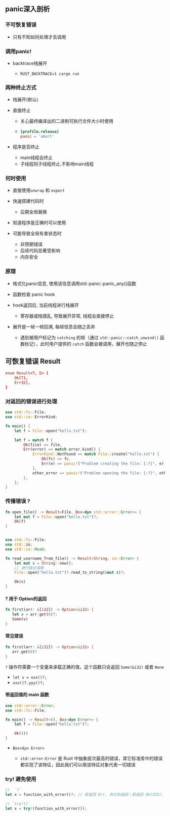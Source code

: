 ## panic深入剖析

### 不可恢复错误

* 只有不知如何处理才去调用

### 调用panic!

* backtrace栈展开

  * `RUST_BACKTRACE=1 cargo run`

### 两种终止方式

* 栈展开(默认)
* 直接终止

  * 关心最终编译出的二进制可执行文件大小时使用
  * ```toml
    [profile.release]
    panic = 'abort'
    ```

* 程序是否终止

  * main线程会终止
  * 子线程则子线程终止,不影响main线程

### 何时使用

* 直接使用`unwrap`​ 和 `expect`​
* 快速搭建代码时

  * 后期全局替换
* 知道程序是正确时可以使用
* 可能导致全局有害状态时

  * 非预期错误
  * 后续代码显著受影响
  * 内存安全

### 原理

* 格式化panic信息, 使用该信息调用std::panic::panic_any()函数
* 函数检查 panic hook
* hook返回后, 当前线程进行栈展开

  * 寄存器或栈错乱, 导致展开异常, 线程会直接停止
* 展开是一帧一帧回溯, 每帧信息会随之丢弃

  * 遇到被用户标记为 `catching`​ 的帧（通过 `std::panic::catch_unwind()`​ 函数标记），此时用户提供的 `catch`​ 函数会被调用，展开也随之停止

## 可恢复错误 Result

```toml
enum Result<T, E> {
    Ok(T),
    Err(E),
}
```

### 对返回的错误进行处理

```rust
use std::fs::File;
use std::io::ErrorKind;

fn main() {
    let f = File::open("hello.txt");

    let f = match f {
        Ok(file) => file,
        Err(error) => match error.kind() {
            ErrorKind::NotFound => match File::create("hello.txt") {
                Ok(fc) => fc,
                Err(e) => panic!("Problem creating the file: {:?}", e),
            },
            other_error => panic!("Problem opening the file: {:?}", other_error),
        },
    };
}
```

### 传播错误 ?

```rust
fn open_file() -> Result<File, Box<dyn std::error::Error>> {
    let mut f = File::open("hello.txt")?;
    Ok(f)
}
```

```rust

use std::fs::File;
use std::io;
use std::io::Read;

fn read_username_from_file() -> Result<String, io::Error> {
    let mut s = String::new();
    // 进行链式调用
    File::open("hello.txt")?.read_to_string(&mut s)?;

    Ok(s)
}
```

#### ? 用于 Option的返回

```rust
fn first(arr: &[i32]) -> Option<&i32> {
   let v = arr.get(0)?;
   Some(v)
}
```

#### 常见错误

```rust
fn first(arr: &[i32]) -> Option<&i32> {
   arr.get(0)?
}
```

​`?`​ 操作符需要一个变量来承载正确的值，这个函数只会返回 `Some(&i32)`​ 或者 `None`​

* ​`let v = xxx()?;`​
* ​`xxx()?.yyy()?;`​

#### 带返回值的 main 函数

```rust
use std::error::Error;
use std::fs::File;

fn main() -> Result<(), Box<dyn Error>> {
    let f = File::open("hello.txt")?;

    Ok(())
}
```

* `Box<dyn Error>`

  * ​`std::error:Error`​ 是 Rust 中抽象层次最高的错误，其它标准库中的错误都实现了该特征，因此我们可以用该特征对象代表一切错误

### try! 避免使用

```rust
//  `?`
let x = function_with_error()?; // 若返回 Err, 则立刻返回；若返回 Ok(255)，则将 x 的值设置为 255

// `try!()`
let x = try!(function_with_error());
```

‍
